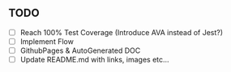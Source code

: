 ## TODO

- [ ] Reach 100% Test Coverage (Introduce AVA instead of Jest?)
- [ ] Implement Flow
- [ ] GithubPages & AutoGenerated DOC
- [ ] Update README.md with links, images etc...
